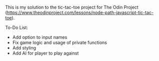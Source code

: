 This is my solution to the tic-tac-toe project for The Odin Project (https://www.theodinproject.com/lessons/node-path-javascript-tic-tac-toe).

To-Do List:

- Add option to input names
- Fix game logic and usage of private functions
- Add styling
- Add AI for player to play against